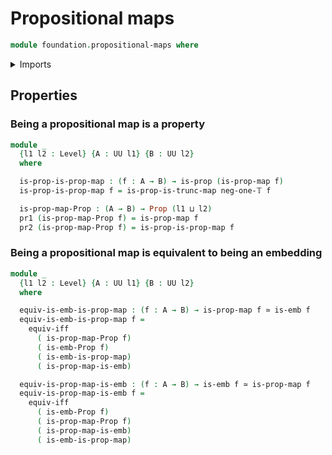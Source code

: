 # Propositional maps

```agda
module foundation.propositional-maps where
```

<details><summary>Imports</summary>

```agda
open import foundation-core.propositional-maps public

open import foundation.embeddings
open import foundation.logical-equivalences
open import foundation.truncated-maps

open import foundation-core.dependent-pair-types
open import foundation-core.equivalences
open import foundation-core.propositions
open import foundation-core.truncation-levels
open import foundation-core.universe-levels
```

</details>

## Properties

### Being a propositional map is a property

```agda
module _
  {l1 l2 : Level} {A : UU l1} {B : UU l2}
  where

  is-prop-is-prop-map : (f : A → B) → is-prop (is-prop-map f)
  is-prop-is-prop-map f = is-prop-is-trunc-map neg-one-𝕋 f

  is-prop-map-Prop : (A → B) → Prop (l1 ⊔ l2)
  pr1 (is-prop-map-Prop f) = is-prop-map f
  pr2 (is-prop-map-Prop f) = is-prop-is-prop-map f
```

### Being a propositional map is equivalent to being an embedding

```agda
module _
  {l1 l2 : Level} {A : UU l1} {B : UU l2}
  where

  equiv-is-emb-is-prop-map : (f : A → B) → is-prop-map f ≃ is-emb f
  equiv-is-emb-is-prop-map f =
    equiv-iff
      ( is-prop-map-Prop f)
      ( is-emb-Prop f)
      ( is-emb-is-prop-map)
      ( is-prop-map-is-emb)

  equiv-is-prop-map-is-emb : (f : A → B) → is-emb f ≃ is-prop-map f
  equiv-is-prop-map-is-emb f =
    equiv-iff
      ( is-emb-Prop f)
      ( is-prop-map-Prop f)
      ( is-prop-map-is-emb)
      ( is-emb-is-prop-map)
```
